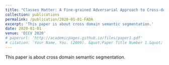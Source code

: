 ```yaml
---
title: "Classes Matter: A Fine-grained Adversarial Approach to Cross-domain Semantic Segmentation"
collection: publications
permalink: /publication/2020-01-01-FADA
excerpt: 'This paper is about cross domain semantic segmentation.'
date: 2020-01-01
venue: 'ECCV 2020'
# paperurl: 'http://academicpages.github.io/files/paper1.pdf'
# citation: 'Your Name, You. (2009). &quot;Paper Title Number 1.&quot; <i>Journal 1</i>. 1(1).'
---
```

This paper is about cross domain semantic segmentation.

<!-- [Download paper here](http://academicpages.github.io/files/paper1.pdf) -->

<!-- Recommended citation: Your Name, You. (2009). "Paper Title Number 1." <i>Journal 1</i>. 1(1). -->
